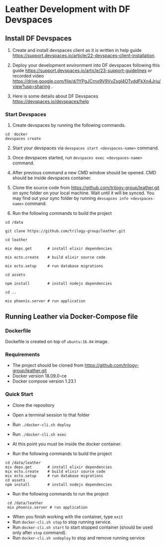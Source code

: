 # Leather Development with DF Devspaces

## Install DF Devspaces

1. Create and install devspaces client as it is written in help guide https://support.devspaces.io/article/22-devspaces-client-installation.

2. Deploy your development environment into DF devspaces following this guide https://support.devspaces.io/article/23-support-guidelines or recorded video https://drive.google.com/file/d/1YPgJCrnx9V9VvZsgI4OTvddFkXn4Jrju/view?usp=sharing .

3. Here is some details about DF Devspaces https://devspaces.io/devspaces/help

### Start Devspaces 

1. Create devspaces by running the following commands.

```
cd  docker
devspaces create
```

2. Start your devspaces via `devspaces start <devspaces-name>` command.

3. Once devspaces started, run `devspaces exec <devspaces-name>` command.

4. After previous command a new CMD window should be opened. CMD should be inside devspaces container.

5. Clone the source code from https://github.com/trilogy-group/leather.git on sync folder on your local machine. Wait until it will be synced. You may find out your sync folder by running `devsapces info <devspaces-name>` command.

6. Run the following commands to build the project

```
cd /data

git clone https://github.com/trilogy-group/leather.git

cd leather

mix deps.get       # install elixir dependencies

mix ecto.create    # build elixir source code

mix ecto.setup     # run database migrations

cd assets    

npm install        # install nodejs dependencies 

cd ..

mix phoenix.server # run application
```


## Running Leather via Docker-Compose file

### Dockerfile
 Dockefile is created on top of `ubuntu:16.04` image.

### Requirements
 - The project should be cloned from https://github.com/trilogy-group/leather.git
 - Docker version 18.09.0-ce
 - Docker compose version 1.23.1 

### Quick Start
- Clone the repository
- Open a terminal session to that folder
- Run `./docker-cli.sh deploy`
- Run `./docker-cli.sh exec`

- At this point you must be inside the docker container.
- Run the following commands to build the project
```
cd /data/leather
mix deps.get       # install elixir dependencies
mix ecto.create    # build elixir source code
mix ecto.setup     # run database migrations
cd assets    
npm install        # install nodejs dependencies 

```

- Run the following commands to run the project
```
 cd /data/leather
 mix phoenix.server # run application
```

- When you finish working with the container, type `exit`
- Run `docker-cli.sh stop` to stop running service.
- Run `docker-cli.sh start` to start stopped container (should be used only after `stop` command).
- Run `docker-cli.sh undeploy` to stop and remove running service


